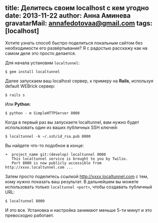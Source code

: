 title: Делитесь своим localhost с кем угодно
date: 2013-11-22
author: Анна Аминева
gravatarMail: annafedotovaa@gmail.com
tags: [localhost]
---


Хотите узнать способ быстро поделиться локальным сайтом без необходимости его развёртывания?
Я с радостью расскажу как на самом деле это просто делается.

Для начала установим `localtunnel`:

`$ gem install localtunnel`

<!-- more -->

Далее запускаем ваш localhost сервер, к примеру на **Rails**, используя default WEBrick сервер:

`$ rails s`

Или **Python**:

`$ python - m SimpleHTTPServer 8000`

Когда в первый раз вы запускаете localtunnel, вам нужно будет использовать один из ваших публичных SSH ключей:

`$ localtunnel -k ~/.ssh/id_rsa.pub 8000`


Вы найдете что-то подобное в конце:
```
➜  project_name git:(develop) localtunnel 8000
   This localtunnel service is brought to you by Twilio.
   Port 8000 is now publicly accessible from http://xxxx.localtunnel.com ...
```
   
Затем просто поделитесь ссылкой http://xxxx.localtunnel.com с тем, кому нужно показать ваш результат.
В дальнейшем вы можете использовать только `localtunnel <port>`, чтобы создавать публичный URL:

`$ localtunnel 8000`

И это все. 
Установка и настройка занимают меньше 5-ти минут и это превосходно работает.
